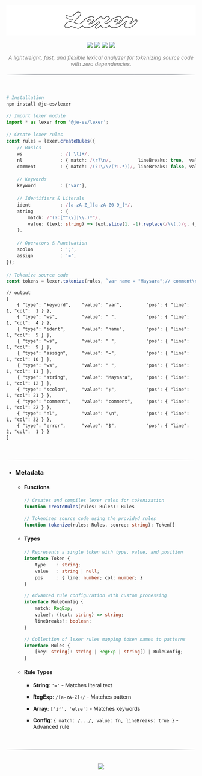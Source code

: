 <!----------------------------------- BEG ----------------------------------->
<br>
<div align="center">
    <p>
        <img src="https://raw.githubusercontent.com/je-es/lexer/refs/heads/main/assets/img/logo.png" alt="Lexer" height="80" />
    </p>
</div>

<p align="center">
    <img src="https://img.shields.io/badge/Lite-black"/>
    <img src="https://img.shields.io/badge/Fast-black"/>
    <img src="https://img.shields.io/badge/Flexible-black"/>
    <img src="https://img.shields.io/badge/Zero%20Dependencies-black"/>
</p>

<p align="center" style="font-style:italic; color:gray">
    A lightweight, fast, and flexible lexical analyzer for tokenizing source code with zero dependencies.<br>
</p>

<div align="center">
    <img src="https://raw.githubusercontent.com/maysara-elshewehy/SuperZIG-assets/refs/heads/main/dist/img/md/line.png" alt="line" style="display: block; margin-top:20px;margin-bottom:20px;width:500px;"/>
</div>
<br>

<!--------------------------------------------------------------------------->



<!----------------------------------- API ----------------------------------->

```bash
# Installation
npm install @je-es/lexer
```

```typescript
// Import lexer module
import * as lexer from '@je-es/lexer';

// Create lexer rules
const rules = lexer.createRules({
    // Basics
    ws              : /[ \t]+/,
    nl              : { match: /\r?\n/,          lineBreaks: true,  value: (text: string) => '\n' },
    comment         : { match: /(?:\/\/(?:.*))/, lineBreaks: false, value: (text: string) => text.slice(2).trim() },

    // Keywords
    keyword         : ['var'],

    // Identifiers & Literals
    ident           : /[a-zA-Z_][a-zA-Z0-9_]*/,
    string          : {
        match: /"(?:[^"\\]|\\.)*"/,
        value: (text: string) => text.slice(1, -1).replace(/\\(.)/g, (_, char) => char)
    },

    // Operators & Punctuation
    scolon          : ';',
    assign          : '=',
});

// Tokenize source code
const tokens = lexer.tokenize(rules, `var name = "Maysara";// comment\n$`);
```

```jsonc
// output
[
    { "type": "keyword",    "value": "var",         "pos": { "line": 1, "col":  1 } },
    { "type": "ws",         "value": " ",           "pos": { "line": 1, "col":  4 } },
    { "type": "ident",      "value": "name",        "pos": { "line": 1, "col":  5 } },
    { "type": "ws",         "value": " ",           "pos": { "line": 1, "col":  9 } },
    { "type": "assign",     "value": "=",           "pos": { "line": 1, "col": 10 } },
    { "type": "ws",         "value": " ",           "pos": { "line": 1, "col": 11 } },
    { "type": "string",     "value": "Maysara",     "pos": { "line": 1, "col": 12 } },
    { "type": "scolon",     "value": ";",           "pos": { "line": 1, "col": 21 } },
    { "type": "comment",    "value": "comment",     "pos": { "line": 1, "col": 22 } },
    { "type": "nl",         "value": "\n",          "pos": { "line": 1, "col": 32 } },
    { "type": "error",      "value": "$",           "pos": { "line": 2, "col":  1 } }
]
```

<br>
<div align="center">
    <img src="https://raw.githubusercontent.com/maysara-elshewehy/SuperZIG-assets/refs/heads/main/dist/img/md/line.png" alt="line" style="display: block; margin-top:20px;margin-bottom:20px;width:500px;"/>
</div>

<!--------------------------------------------------------------------------->



<!----------------------------------- API ----------------------------------->

- ### Metadata

    - #### Functions

        ```ts
        // Creates and compiles lexer rules for tokenization
        function createRules(rules: Rules): Rules
        ```


        ```ts
        // Tokenizes source code using the provided rules
        function tokenize(rules: Rules, source: string): Token[]
        ```

    - #### Types

        ```ts
        // Represents a single token with type, value, and position
        interface Token {
            type    : string;
            value   : string | null;
            pos     : { line: number; col: number; }
        }
        ```

        ```ts
        // Advanced rule configuration with custom processing
        interface RuleConfig {
            match: RegExp;
            value?: (text: string) => string;
            lineBreaks?: boolean;
        }
        ```

        ```ts
        // Collection of lexer rules mapping token names to patterns
        interface Rules {
            [key: string]: string | RegExp | string[] | RuleConfig;
        }
        ```

    - #### Rule Types

      - **String**: `'='` - Matches literal text

      - **RegExp**: `/[a-zA-Z]+/` - Matches pattern

      - **Array**: `['if', 'else']` - Matches keywords

      - **Config**: `{ match: /.../, value: fn, lineBreaks: true }` - Advanced rule


<br>
<div align="center">
    <img src="https://raw.githubusercontent.com/maysara-elshewehy/SuperZIG-assets/refs/heads/main/dist/img/md/line.png" alt="line" style="display: block; margin-top:20px;margin-bottom:20px;width:500px;"/>
</div>

<!--------------------------------------------------------------------------->



<!----------------------------------- END ----------------------------------->

<br>
<div align="center">
    <a href="https://github.com/maysara-elshewehy">
        <img src="https://img.shields.io/badge/Made with ❤️ by-Maysara-orange"/>
    </a>
</div>

<!--------------------------------------------------------------------------->